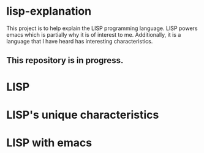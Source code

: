 # lisp-explanation
This project is to help explain the LISP programming language.
LISP powers emacs which is partially why it is of interest to me.
Additionally, it is a language that I have heard has interesting characteristics.

## This repository is in progress.

# LISP 

# LISP's unique characteristics

# LISP with emacs

